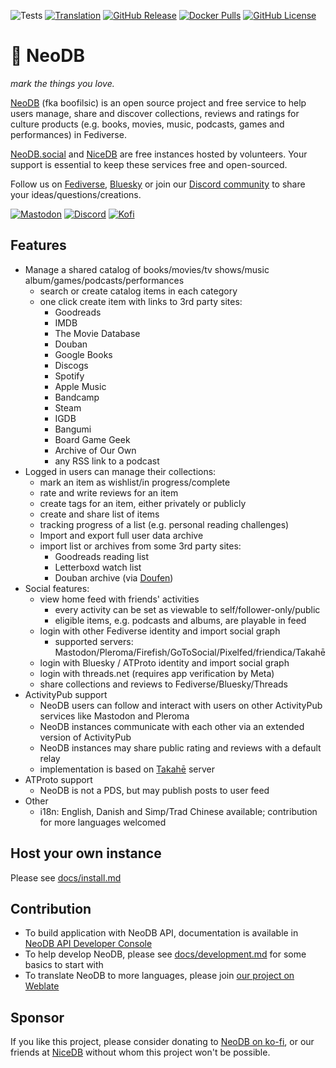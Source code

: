 ![Tests](https://img.shields.io/github/actions/workflow/status/neodb-social/neodb/tests.yml?style=for-the-badge&color=56AA54&label=tests)
[![Translation](https://img.shields.io/weblate/progress/neodb?style=for-the-badge)](https://hosted.weblate.org/projects/neodb/neodb/)
[![GitHub Release](https://img.shields.io/github/v/release/neodb-social/neodb?style=for-the-badge&color=3791E0&logoColor=fff)](https://github.com/neodb-social/neodb/releases)
[![Docker Pulls](https://img.shields.io/docker/pulls/neodb/neodb?label=docker&color=3791E0&style=for-the-badge)](https://hub.docker.com/r/neodb/neodb)
[![GitHub License](https://img.shields.io/github/license/neodb-social/neodb?color=E69A48&style=for-the-badge)](https://github.com/neodb-social/neodb/blob/main/LICENSE)

# 🧩 NeoDB
_mark the things you love._

[NeoDB](https://neodb.net) (fka boofilsic) is an open source project and free service to help users manage, share and discover collections, reviews and ratings for culture products (e.g. books, movies, music, podcasts, games and performances) in Fediverse.

[NeoDB.social](https://neodb.social) and [NiceDB](https://nicedb.org) are free instances hosted by volunteers. Your support is essential to keep these services free and open-sourced.

Follow us on [Fediverse](https://mastodon.online/@neodb), [Bluesky](https://bsky.app/profile/neodb.net) or join our [Discord community](https://discord.gg/QBHkrV8bxK) to share your ideas/questions/creations.

[![Mastodon](https://img.shields.io/mastodon/follow/106919732872456302?style=for-the-badge&logo=mastodon&logoColor=fff&label=%40neodb%40mastodon.social&color=6D75D2)](https://mastodon.social/@neodb)
[![Discord](https://img.shields.io/discord/1041738638364528710?label=Discord&logo=discord&logoColor=fff&color=6D75D2&style=for-the-badge)](https://discord.gg/QBHkrV8bxK)
[![Kofi](https://img.shields.io/badge/Ko--Fi-Donate-orange?label=Support%20NeoDB%20on%20Ko-fi&style=for-the-badge&color=ff5f5f&logo=ko-fi)](https://ko-fi.com/neodb)

## Features
- Manage a shared catalog of books/movies/tv shows/music album/games/podcasts/performances
  + search or create catalog items in each category
  + one click create item with links to 3rd party sites:
    * Goodreads
    * IMDB
    * The Movie Database
    * Douban
    * Google Books
    * Discogs
    * Spotify
    * Apple Music
    * Bandcamp
    * Steam
    * IGDB
    * Bangumi
    * Board Game Geek
    * Archive of Our Own
    * any RSS link to a podcast
- Logged in users can manage their collections:
  + mark an item as wishlist/in progress/complete
  + rate and write reviews for an item
  + create tags for an item, either privately or publicly
  + create and share list of items
  + tracking progress of a list (e.g. personal reading challenges)
  + Import and export full user data archive
  + import list or archives from some 3rd party sites:
    * Goodreads reading list
    * Letterboxd watch list
    * Douban archive (via [Doufen](https://doufen.org/))
- Social features:
  + view home feed with friends' activities
    * every activity can be set as viewable to self/follower-only/public
    * eligible items, e.g. podcasts and albums, are playable in feed
  + login with other Fediverse identity and import social graph
    * supported servers: Mastodon/Pleroma/Firefish/GoToSocial/Pixelfed/friendica/Takahē
  + login with Bluesky / ATProto identity and import social graph
  + login with threads.net (requires app verification by Meta)
  + share collections and reviews to Fediverse/Bluesky/Threads
- ActivityPub support
  + NeoDB users can follow and interact with users on other ActivityPub services like Mastodon and Pleroma
  + NeoDB instances communicate with each other via an extended version of ActivityPub
  + NeoDB instances may share public rating and reviews with a default relay
  + implementation is based on [Takahē](https://jointakahe.org/) server
- ATProto support
  + NeoDB is not a PDS, but may publish posts to user feed
- Other
  + i18n: English, Danish and Simp/Trad Chinese available; contribution for more languages welcomed

## Host your own instance
Please see [docs/install.md](docs/install.md)

## Contribution
 - To build application with NeoDB API, documentation is available in [NeoDB API Developer Console](https://neodb.social/developer/)
 - To help develop NeoDB, please see [docs/development.md](docs/development.md) for some basics to start with
 - To translate NeoDB to more languages, please join [our project on Weblate](https://hosted.weblate.org/projects/neodb/neodb/)

## Sponsor
If you like this project, please consider donating to [NeoDB on ko-fi](https://ko-fi.com/neodb), or our friends at [NiceDB](https://patreon.com/tertius) without whom this project won't be possible.
